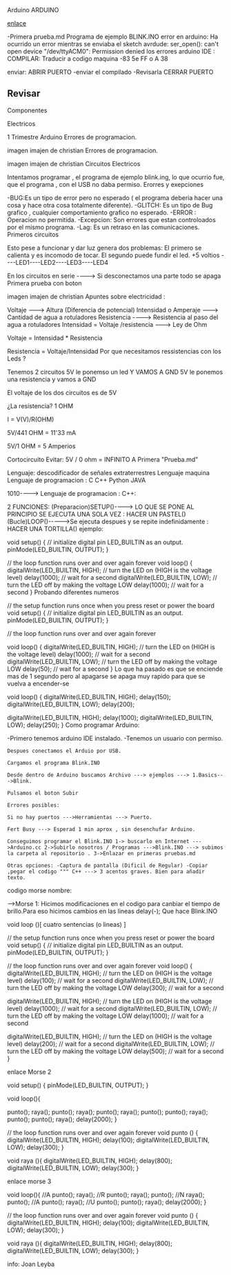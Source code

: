 
 Arduino
ARDUINO

[enlace](https://github.com/d-prieto?tab=repositories)

-Primera prueba.md
Programa de ejemplo BLINK.INO
error en arduino:
Ha ocurrido un error mientras se enviaba el sketch
avrdude: ser_open(): can't open device "/dev/ttyACM0": Permission denied
los errores arduino IDE :
COMPILAR: 
Traducir a codigo maquina 
-83 5e FF o A 38

enviar:
ABRIR PUERTO 
-enviar el compilado 
-Revisarla 
CERRAR PUERTO 




## Revisar
Componentes
  
Electricos

1 Trimestre
Arduino
Errores de programacion.

imagen imajen de christian
Errores de programacion.

imagen imajen de christian
Circuitos Electricos

Intentamos programar , el programa de ejemplo blink.ing, lo que ocurrio fue, que el programa , con el USB no daba permiso.
Erorres y exepciones

-BUG:Es un tipo de error pero no esperado ( el programa deberia hacer una cosa y hace otra cosa totalmente diferente). -GLITCH: Es un tipo de Bug grafico , cualquier comportamiento grafico no esperado.
-ERROR : Operacion no permitida. -Excepcion: Son errores que estan controloados por el mismo programa. -Lag: Es un retraso en las comunicaciones.
Primeros circuitos

Esto pese a funcionar y dar luz genera dos problemas: El primero se calienta y es incomodo de tocar. El segundo puede fundir el led. +5 voltios ----LED1----LED2----LED3----LED4

En los circuitos en serie ----> Si desconectamos una parte todo se apaga
Primera prueba con boton

imagen imajen de christian
Apuntes sobre electricidad :

Voltaje ---> Altura (Diferencia de potencial) Intensidad o Amperaje ---> Cantidad de agua a rotuladores Resistencia ----> Resistencia al paso del agua a rotuladores Intensidad = Voltaje /resistencia ---> Ley de Ohm

Voltaje = Intensidad * Resistencia

Resistencia = Voltaje/Intensidad
Por que necesitamos ressistencias con los Leds ?

Tenemos 2 circuitos 5V le ponemso un led Y VAMOS A GND 5V le ponemos una resistencia y vamos a GND

El voltaje de los dos circuitos es de 5V

¿La resistencia? 1 OHM

I = V(V)/R(OHM)

5V/441 OHM = 11'33 mA

5V/1 OHM = 5 Amperios

Cortocircuito Evitar: 5V / 0 ohm = INFINITO A
Primera "Prueba.md"

Lenguaje: descodificador de señales extraterrestres Lenguaje maquina Lenguaje de programacion : C C++ Python JAVA

1010---->
Lenguaje de programacion :
C++:

2 FUNCIONES: (Preparacion)SETUP()----> LO QUE SE PONE AL PRINCIPIO SE EJECUTA UNA SOLA VEZ : HACER UN PASTEL() (Bucle)LOOP()----->Se ejecuta despues y se repite indefinidamente : HACER UNA TORTILLA()
ejemplo:

void setup() { // initialize digital pin LED_BUILTIN as an output. pinMode(LED_BUILTIN, OUTPUT); }

// the loop function runs over and over again forever void loop() { digitalWrite(LED_BUILTIN, HIGH); // turn the LED on (HIGH is the voltage level) delay(1000); // wait for a second digitalWrite(LED_BUILTIN, LOW); // turn the LED off by making the voltage LOW delay(1000); // wait for a second }
Probando diferentes numeros

// the setup function runs once when you press reset or power the board void setup() { // initialize digital pin LED_BUILTIN as an output. pinMode(LED_BUILTIN, OUTPUT); }

// the loop function runs over and over again forever

void loop() { digitalWrite(LED_BUILTIN, HIGH); // turn the LED on (HIGH is the voltage level) delay(1000); // wait for a second digitalWrite(LED_BUILTIN, LOW); // turn the LED off by making the voltage LOW delay(50); // wait for a second } Lo que ha pasado es que se enciende mas de 1 segundo pero al apagarse se apaga muy rapido para que se vuelva a encender-se

void loop() { digitalWrite(LED_BUILTIN, HIGH);
delay(150);
digitalWrite(LED_BUILTIN, LOW);
delay(200);

digitalWrite(LED_BUILTIN, HIGH); delay(1000); digitalWrite(LED_BUILTIN, LOW); delay(250); }
Como programar Arduino:

-Primero tenemos arduino IDE instalado. -Tenemos un usuario con permiso.

    Despues conectamos el Arduio por USB.

    Cargamos el programa Blink.INO

    Desde dentro de Arduino buscamos Archivo ---> ejemplos ---> 1.Basics--->Blink.

    Pulsamos el boton Subir

    Errores posibles:

    Si no hay puertos --->Herramientas ---> Puerto.

    Fert Busy ---> Esperad 1 min aprox , sin desenchufar Arduino.

    Conseguimos programar el Blink.INO 1-> buscarlo en Internet --->Arduino.cc 2->Subirlo nosotros / Programas --->Blink.INO ---> subimos la carpeta al repositorio . 3->Enlazar en primeras pruebas.md

    Otras opciones: -Captura de pantalla (Dificil de Regular) -Copiar ,pegar el codigo """ C++ ---> 3 acentos graves. Bien para añadir texto.

codigo morse nombre:

-->Morse 1: Hicimos modificaciones en el codigo para canbiar el tiempo de brillo.Para eso hicimos cambios en las lineas delay(-);
Que hace Blink.INO

void loop ()[ cuatro sentencias (o lineas) ]

// the setup function runs once when you press reset or power the board void setup() { // initialize digital pin LED_BUILTIN as an output. pinMode(LED_BUILTIN, OUTPUT); }

// the loop function runs over and over again forever void loop() { digitalWrite(LED_BUILTIN, HIGH); // turn the LED on (HIGH is the voltage level) delay(100); // wait for a second digitalWrite(LED_BUILTIN, LOW); // turn the LED off by making the voltage LOW delay(300); // wait for a second

digitalWrite(LED_BUILTIN, HIGH); // turn the LED on (HIGH is the voltage level) delay(1000); // wait for a second digitalWrite(LED_BUILTIN, LOW); // turn the LED off by making the voltage LOW delay(1000); // wait for a second

digitalWrite(LED_BUILTIN, HIGH); // turn the LED on (HIGH is the voltage level) delay(200); // wait for a second digitalWrite(LED_BUILTIN, LOW); // turn the LED off by making the voltage LOW delay(500); // wait for a second }

enlace Morse 2

void setup() { pinMode(LED_BUILTIN, OUTPUT); }

void loop(){

punto(); raya(); punto(); raya(); punto(); raya(); punto(); punto(); raya(); punto(); punto(); raya(); delay(2000); }

// the loop function runs over and over again forever void punto () { digitalWrite(LED_BUILTIN, HIGH);
delay(100);
digitalWrite(LED_BUILTIN, LOW);
delay(300); }

void raya (){ digitalWrite(LED_BUILTIN, HIGH); delay(800); digitalWrite(LED_BUILTIN, LOW); delay(300); }

enlace morse 3

void loop(){ //A punto(); raya(); //R punto(); raya(); punto(); //N raya(); punto(); //A punto(); raya(); //U punto(); punto(); raya(); delay(2000); }

// the loop function runs over and over again forever void punto () { digitalWrite(LED_BUILTIN, HIGH);
delay(100);
digitalWrite(LED_BUILTIN, LOW);
delay(300); }

void raya (){ digitalWrite(LED_BUILTIN, HIGH); delay(800); digitalWrite(LED_BUILTIN, LOW); delay(300); }

info: Joan Leyba
